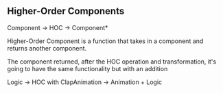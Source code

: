 ## Higher-Order Components

Component -> HOC -> Component\*

Higher-Order Component is a function that takes in a component and returns another component.

The component returned, after the HOC operation and transformation, it's going to have the same functionality but with an addition

Logic -> HOC with ClapAnimation -> Animation + Logic
